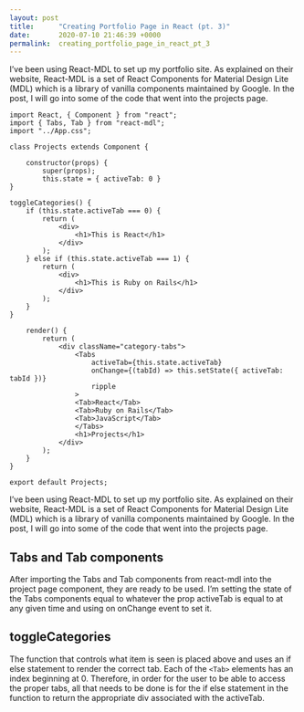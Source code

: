 ```yaml
---
layout: post
title:      "Creating Portfolio Page in React (pt. 3)"
date:       2020-07-10 21:46:39 +0000
permalink:  creating_portfolio_page_in_react_pt_3
---
```


I’ve been using React-MDL to set up my portfolio site. As explained on their website, React-MDL is a set of React Components for Material Design Lite (MDL) which is a library of vanilla components maintained by Google. In the post, I will go into some of the code that went into the projects page. 

```
import React, { Component } from "react";
import { Tabs, Tab } from "react-mdl";
import "../App.css";

class Projects extends Component {

    constructor(props) {
        super(props);
        this.state = { activeTab: 0 }
}

toggleCategories() {
    if (this.state.activeTab === 0) {
        return (
            <div>
                <h1>This is React</h1>
            </div>
        );   
    } else if (this.state.activeTab === 1) {
        return (
            <div>
                <h1>This is Ruby on Rails</h1>
            </div>
        );
    }
}

    render() {
        return (
            <div className="category-tabs">
                <Tabs
                    activeTab={this.state.activeTab}
                    onChange={(tabId) => this.setState({ activeTab: tabId })}
                    ripple
                >
                <Tab>React</Tab>
                <Tab>Ruby on Rails</Tab>
                <Tab>JavaScript</Tab>
                </Tabs>
                <h1>Projects</h1>
            </div>
        );
    }
}

export default Projects;
```

I’ve been using React-MDL to set up my portfolio site. As explained on their website, React-MDL is a set of React Components for Material Design Lite (MDL) which is a library of vanilla components maintained by Google. In the post, I will go into some of the code that went into the projects page. 

## Tabs and Tab components
    
After importing the Tabs and Tab components from react-mdl into the project page component, they are ready to be used. I’m setting the state of the Tabs components equal to whatever the prop activeTab is equal to at any given time and using on onChange event to set it.  

## toggleCategories

The function that controls what item is seen is placed above and uses an if else statement to render the correct tab. Each of the `<Tab>` elements has an index beginning at 0. Therefore, in order for the user to be able to access the proper tabs, all that needs to be done is for the if else statement in the function to return the appropriate div associated with the activeTab. 


